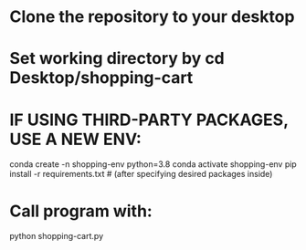 # Clone the repository to your desktop

# Set working directory by cd Desktop/shopping-cart

# IF USING THIRD-PARTY PACKAGES, USE A NEW ENV:
conda create -n shopping-env python=3.8 
conda activate shopping-env
pip install -r requirements.txt # (after specifying desired packages inside)

# Call program with:
python shopping-cart.py